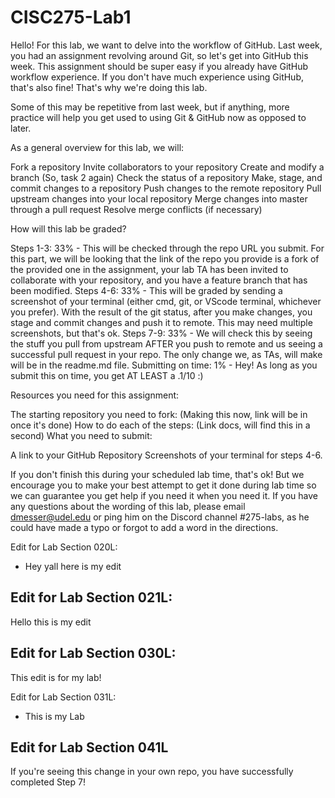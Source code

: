 # CISC275-Lab1

Hello! For this lab, we want to delve into the workflow of GitHub. Last week, you had an assignment revolving around Git, so let's get into GitHub this week. This assignment should be super easy if you already have GitHub workflow experience. If you don't have much experience using GitHub, that's also fine! That's why we're doing this lab.

Some of this may be repetitive from last week, but if anything, more practice will help you get used to using Git & GitHub now as opposed to later.

As a general overview for this lab, we will:

Fork a repository
Invite collaborators to your repository
Create and modify a branch (So, task 2 again)
Check the status of a repository
Make, stage, and commit changes to a repository
Push changes to the remote repository
Pull upstream changes into your local repository
Merge changes into master through a pull request
Resolve merge conflicts (if necessary)

How will this lab be graded?

Steps 1-3: 33% -
This will be checked through the repo URL you submit. For this part, we will be looking that the link of the repo you provide is a fork of the provided one in the assignment, your lab TA has been invited to collaborate with your repository, and you have a feature branch that has been modified.
Steps 4-6: 33% -
This will be graded by sending a screenshot of your terminal (either cmd, git, or VScode terminal, whichever you prefer). With the result of the git status, after you make changes, you stage and commit changes and push it to remote. This may need multiple screenshots, but that's ok.
Steps 7-9: 33% -
We will check this by seeing the stuff you pull from upstream AFTER you push to remote and us seeing a successful pull request in your repo. The only change we, as TAs, will make will be in the readme.md file.
Submitting on time: 1% -
Hey! As long as you submit this on time, you get AT LEAST a .1/10 :)

Resources you need for this assignment:

The starting repository you need to fork:
(Making this now, link will be in once it's done)
How to do each of the steps:
(Link docs, will find this in a second)
What you need to submit:

A link to your GitHub Repository
Screenshots of your terminal for steps 4-6.

If you don't finish this during your scheduled lab time, that's ok! But we encourage you to make your best attempt to get it done during lab time so we can guarantee you get help if you need it when you need it. If you have any questions about the wording of this lab, please email dmesser@udel.edu or ping him on the Discord channel #275-labs, as he could have made a typo or forgot to add a word in the directions.

Edit for Lab Section 020L:

- Hey yall here is my edit

## Edit for Lab Section 021L:

Hello this is my edit

## Edit for Lab Section 030L:

This edit is for my lab!

Edit for Lab Section 031L:

- This is my Lab

## Edit for Lab Section 041L

If you're seeing this change in your own repo, you have successfully completed Step 7!
